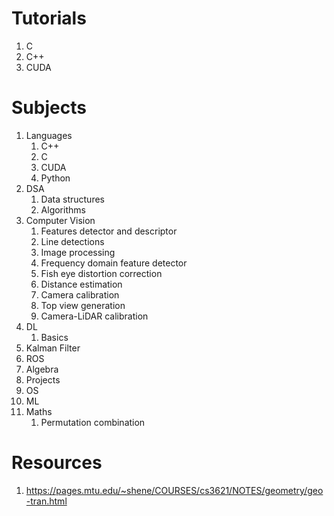 # Tutorials
1. C
2. C++
3. CUDA


# Subjects
1. Languages
   1. C++
   2. C
   3. CUDA
   4. Python
2. DSA
   1. Data structures
   2. Algorithms
3. Computer Vision
   1. Features detector and descriptor
   2. Line detections
   3. Image processing
   4. Frequency domain feature detector
   5. Fish eye distortion correction
   6. Distance estimation
   7. Camera calibration
   8. Top view generation
   9. Camera-LiDAR calibration
4. DL
   1. Basics
5. Kalman Filter
6. ROS
7. Algebra
8. Projects
9.  OS
10. ML
11. Maths
    1.  Permutation combination
    
    
# Resources
1. https://pages.mtu.edu/~shene/COURSES/cs3621/NOTES/geometry/geo-tran.html
